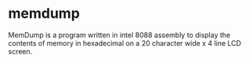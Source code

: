 # memdump
MemDump is a program written in intel 8088 assembly to display the contents of memory in hexadecimal on a 20 character wide x 4 line LCD screen.

